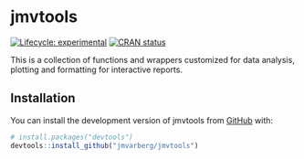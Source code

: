 
<!-- README.md is generated from README.Rmd. Please edit that file -->

# jmvtools

<!-- badges: start -->

[![Lifecycle:
experimental](https://img.shields.io/badge/lifecycle-experimental-orange.svg)](https://lifecycle.r-lib.org/articles/stages.html#experimental)
[![CRAN
status](https://www.r-pkg.org/badges/version/jmvtools)](https://CRAN.R-project.org/package=jmvtools)
<!-- badges: end -->

This is a collection of functions and wrappers customized for data
analysis, plotting and formatting for interactive reports.

## Installation

You can install the development version of jmvtools from
[GitHub](https://github.com/) with:

``` r
# install.packages("devtools")
devtools::install_github("jmvarberg/jmvtools")
```
